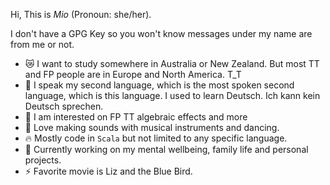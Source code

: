 Hi, This is *Mio* (Pronoun: she/her).

I don't have a GPG Key so you won't know messages under my name are from me or not.
<!--
**mio-19/mio-19** is a ✨ _special_ ✨ repository because its `README.md` (this file) appears on your GitHub profile.

Here are some ideas to get you started:

- 🔭 I’m currently working on ...
- 🌱 I’m currently learning ...
- 👯 I’m looking to collaborate on ...
- 🤔 I’m looking for help with ...
- 💬 Ask me about ...
- 📫 How to reach me: ...
- 😄 Pronouns: ...
- ⚡ Fun fact: ...
-->

- 😿 I want to study somewhere in Australia or New Zealand. But most TT and FP people are in Europe and North America. T_T
- 💬 I speak my second language, which is the most spoken second language, which is this language. I used to learn Deutsch. Ich kann kein Deutsch sprechen.
- 🔭 I am interested on FP TT algebraic effects and more
- 🌈 Love making sounds with musical instruments and dancing.
- 🔥 Mostly code in `Scala` but not limited to any specific language.
- 🥰 Currently working on my mental wellbeing, family life and personal projects.
- ⚡ Favorite movie is Liz and the Blue Bird.
